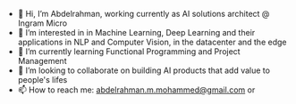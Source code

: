 - 👋 Hi, I’m Abdelrahman, working currently as AI solutions architect @ Ingram Micro
- 👀 I’m interested in in Machine Learning, Deep Learning and their applications in NLP and Computer Vision, in the datacenter and the edge
- 🌱 I’m currently learning Functional Programming and Project Management 
- 💞️ I’m looking to collaborate on building AI products that add value to people's lifes
- 📫 How to reach me: abdelrahman.m.mohammed@gmail.com or 

<!---
Abdelrahman44/Abdelrahman44 is a ✨ special ✨ repository because its `README.md` (this file) appears on your GitHub profile.
You can click the Preview link to take a look at your changes.
--->
